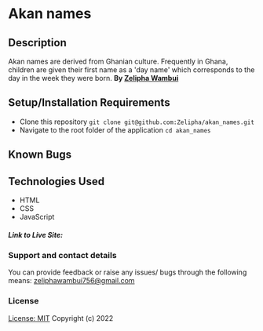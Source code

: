 # Akan names

## Description

Akan names are derived from Ghanian culture. Frequently in Ghana, children are given their first name as a 'day name' which corresponds to the day in the week they were born.
**By [Zelipha Wambui](https://github.com/Zelipha)**

## Setup/Installation Requirements

- Clone this repository `git clone git@github.com:Zelipha/akan_names.git`
- Navigate to the root folder of the application `cd akan_names`

## Known Bugs

## Technologies Used

- HTML
- CSS
- JavaScript

##### Link to Live Site:

### Support and contact details

You can provide feedback or raise any issues/ bugs through the following means: [zeliphawambui756@gmail.com](zeliphawambui756@gmail.com)

### License

[License: MIT](https://github.com/Zelipha/akan_names/blob/main/LICENSE)
Copyright (c) 2022
